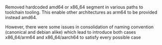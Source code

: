 Removed hardcoded amd64 or x86_64 segment in various paths to toolchain tooling. This enable other architectures as arm64 to be provided instead amd64.

However, there were some issues in consolidation of naming convention (canonical and debian alike) which lead to introduce both cases x86_64/arm64 and x86_64/aarch64 to satisfy every possible case 